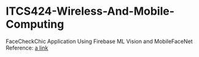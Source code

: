 # ITCS424-Wireless-And-Mobile-Computing
FaceCheckChic Application Using Firebase ML Vision and MobileFaceNet
Reference: [a link](https://github.com/MCarlomagno/FaceRecognitionAuth.git)
